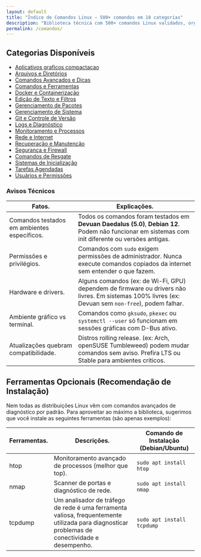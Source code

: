 ```yaml
---
layout: default
title: "Índice de Comandos Linux — 500+ comandos em 18 categorias"
description: "Biblioteca técnica com 500+ comandos Linux validados, organizados em categorias e formatados em tabelas copiáveis com 1 clique."
permalink: /comandos/
---
```




<section>

  
  <h2>Categorias Disponíveis</h2>

  <ul class="lista-categorias">
    <li><a href="/aplicativos-graficos-compactacao-linux/">Aplicativos graficos compactacao</a></li>
    <li><a href="/arquivos-e-diretorios/">Arquivos e Diretórios</a></li>
    <li><a href="/comandos-avancados-e-dicas/">Comandos Avançados e Dicas</a></li>
   <li><a href="{{ '/indice-linux/' | relative_url }}">️Comandos e Ferramentas</a></li>
    <li><a href="/docker-e-containerizacao/">Docker e Containerização</a></li>
    <li><a href="/edicao-de-texto-e-filtros/"> Edição de Texto e Filtros</a></li>
    <li><a href="/gerenciamento-de-pacotes/"> Gerenciamento de Pacotes</a></li>
    <li><a href="/gerenciamento-de-sistema/"> Gerenciamento de Sistema</a></li>
    <li><a href="/git-e-controle-de-versao/"> Git e Controle de Versão</a></li>
    <li><a href="/logs-e-diagnostico/">Logs e Diagnóstico</a></li>
    <li><a href="/monitoramento-e-processos/"> Monitoramento e Processos</a></li>
    <li><a href="/rede-e-internet/">Rede e Internet</a></li>
    <li><a href="/recuperacao-e-manutencao/"> Recuperação e Manutenção</a></li>
    <li><a href="/seguranca-e-firewall/">Segurança e Firewall</a></li>
    <li><a href="/sequencias-comandos-resgate-linux/">Comandos de Resgate</a></li>
    <li><a href="/sistemas-de-inicializacao/">Sistemas de Inicialização</a></li>
    <li><a href="/tarefas-agendadas/">Tarefas Agendadas</a></li>
    <li><a href="/usuarios-e-permissoes/">Usuários e Permissões</a></li>
  </ul>



<h3 id="avisos">Avisos Técnicos</h3>
<table class="evergreen-table">
  <thead>
    <tr>
      <th>Fatos.</th>
      <th>Explicações.</th>
    </tr>
  </thead>
  <tbody>
    <tr>
      <td data-label="Fato">Comandos testados em ambientes específicos.</td>
      <td data-label="Explicação">Todos os comandos foram testados em <strong>Devuan Daedalus (5.0)</strong>, <strong>Debian 12</strong>. Podem não funcionar em sistemas com init diferente ou versões antigas.</td>
    </tr>
    <tr>
      <td data-label="Fato">Permissões e privilégios.</td>
      <td data-label="Explicação">Comandos com <code>sudo</code> exigem permissões de administrador. Nunca execute comandos copiados da internet sem entender o que fazem.</td>
    </tr>
    <tr>
      <td data-label="Fato">Hardware e drivers.</td>
      <td data-label="Explicação">Alguns comandos (ex: de Wi-Fi, GPU) dependem de firmware ou drivers não livres. Em sistemas 100% livres (ex: Devuan sem <code>non-free</code>), podem falhar.</td>
    </tr>
    <tr>
      <td data-label="Fato">Ambiente gráfico vs terminal.</td>
      <td data-label="Explicação">Comandos como <code>gksudo</code>, <code>pkexec</code> ou <code>systemctl --user</code> só funcionam em sessões gráficas com D-Bus ativo.</td>
    </tr>
    <tr>
      <td data-label="Fato">Atualizações quebram compatibilidade.</td>
      <td data-label="Explicação">Distros rolling release. (ex: Arch, openSUSE Tumbleweed) podem mudar comandos sem aviso. Prefira LTS ou Stable para ambientes críticos.</td>
    </tr>
  </tbody>
</table>

<h2>Ferramentas Opcionais (Recomendação de Instalação)</h2>
<div>Nem todas as distribuições Linux vêm com comandos avançados de diagnóstico por padrão. Para aproveitar ao máximo a biblioteca, sugerimos que você instale as seguintes ferramentas (são apenas 
exemplos): </div>



<table class="evergreen-table">
  <thead>
    <tr>
      <th>Ferramentas.</th>
      <th>Descrições.</th>
      <th>Comando de Instalação (Debian/Ubuntu)</th>
    </tr>
  </thead>
  <tbody>
    <tr>
      <td data-label="Ferramenta">htop</td>
      <td data-label="Descrição">Monitoramento avançado de processos (melhor que top).</td>
      <td data-label="Comando de Instalação (Debian/Ubuntu)"><code>sudo apt install htop</code></td>
    </tr>
    <tr>
      <td data-label="Ferramenta">nmap</td>
      <td data-label="Descrição">Scanner de portas e diagnóstico de rede.</td>
      <td data-label="Comando de Instalação (Debian/Ubuntu)"><code>sudo apt install nmap</code></td>
    </tr>
    <tr>
      <td data-label="Ferramenta">tcpdump</td>
      <td data-label="Descrição">Um analisador de tráfego de rede é uma ferramenta valiosa, frequentemente utilizada para diagnosticar problemas de conectividade e desempenho.</td>
      <td data-label="Comando de Instalação (Debian/Ubuntu)"><code>sudo apt install tcpdump</code></td>
    </tr>
  </tbody>
</table>



</section>
